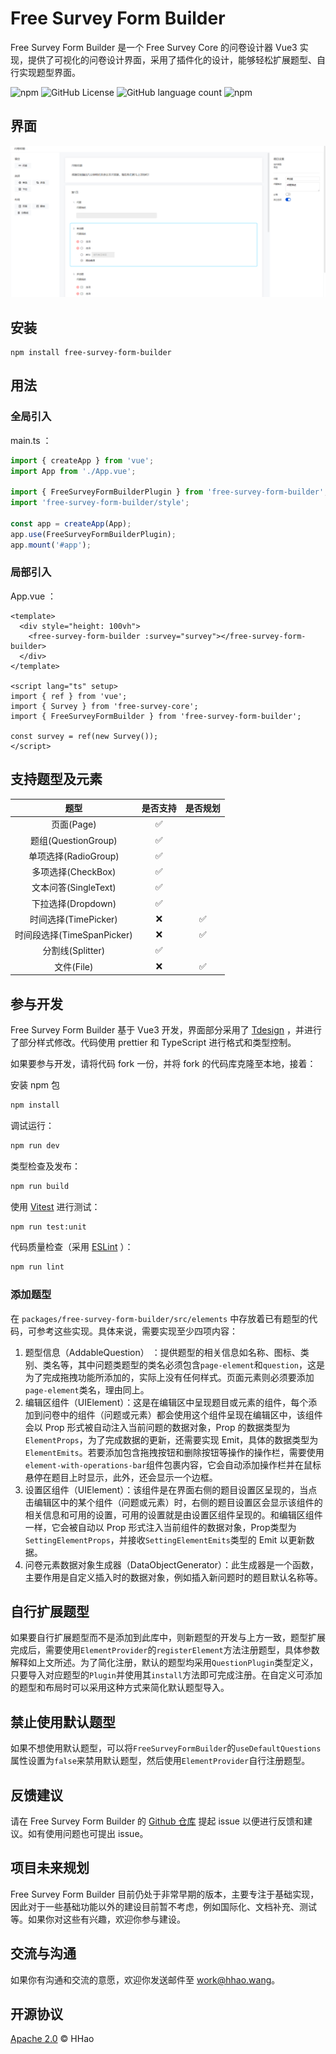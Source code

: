 # Free Survey Form Builder

Free Survey Form Builder 是一个 Free Survey Core 的问卷设计器 Vue3 实现，提供了可视化的问卷设计界面，采用了插件化的设计，能够轻松扩展题型、自行实现题型界面。

![npm](https://img.shields.io/npm/dt/free-survey-form-builder?label=NPM)
![GitHub License](https://img.shields.io/github/license/HHaoWang/free-survey-form-builder) ![GitHub language count](https://img.shields.io/github/languages/top/HHaoWang/free-survey-form-builder)
![npm](https://img.shields.io/npm/v/free-survey-form-builder?label=Version)

## 界面

![界面预览图](readme-files/preview01.png)

## 安装

```shell
npm install free-survey-form-builder
```

## 用法

### 全局引入

main.ts ：

```typescript
import { createApp } from 'vue';
import App from './App.vue';

import { FreeSurveyFormBuilderPlugin } from 'free-survey-form-builder';
import 'free-survey-form-builder/style';

const app = createApp(App);
app.use(FreeSurveyFormBuilderPlugin);
app.mount('#app');
```

### 局部引入

App.vue ：

```vue
<template>
  <div style="height: 100vh">
    <free-survey-form-builder :survey="survey"></free-survey-form-builder>
  </div>
</template>

<script lang="ts" setup>
import { ref } from 'vue';
import { Survey } from 'free-survey-core';
import { FreeSurveyFormBuilder } from 'free-survey-form-builder';

const survey = ref(new Survey());
</script>
```

## 支持题型及元素

|            题型            | 是否支持 | 是否规划 |
| :------------------------: | :------: | :------: |
|         页面(Page)         |    ✅    |          |
|    题组(QuestionGroup)     |    ✅    |          |
|    单项选择(RadioGroup)    |    ✅    |          |
|     多项选择(CheckBox)     |    ✅    |          |
|    文本问答(SingleText)    |    ✅    |          |
|     下拉选择(Dropdown)     |    ✅    |          |
|    时间选择(TimePicker)    |    ❌    |    ✅    |
| 时间段选择(TimeSpanPicker) |    ❌    |    ✅    |
|      分割线(Splitter)      |    ✅    |          |
|         文件(File)         |    ❌    |    ✅    |

## 参与开发

Free Survey Form Builder 基于 Vue3 开发，界面部分采用了 [Tdesign](https://github.com/Tencent/tdesign-vue-next) ，并进行了部分样式修改。代码使用 prettier 和 TypeScript 进行格式和类型控制。

如果要参与开发，请将代码 fork 一份，并将 fork 的代码库克隆至本地，接着：

安装 npm 包

```sh
npm install
```

调试运行：

```sh
npm run dev
```

类型检查及发布：

```sh
npm run build
```

使用 [Vitest](https://vitest.dev/) 进行测试：

```sh
npm run test:unit
```

代码质量检查（采用 [ESLint](https://eslint.org/) ）：

```sh
npm run lint
```

### 添加题型

在 `packages/free-survey-form-builder/src/elements` 中存放着已有题型的代码，可参考这些实现。具体来说，需要实现至少四项内容：

1. 题型信息（AddableQuestion） ：提供题型的相关信息如名称、图标、类别、类名等，其中问题类题型的类名必须包含`page-element`和`question`，这是为了完成拖拽功能所添加的，实际上没有任何样式。页面元素则必须要添加`page-element`类名，理由同上。
2. 编辑区组件（UIElement）：这是在编辑区中呈现题目或元素的组件，每个添加到问卷中的组件（问题或元素）都会使用这个组件呈现在编辑区中，该组件会以 Prop 形式被自动注入当前问题的数据对象，Prop 的数据类型为`ElementProps`，为了完成数据的更新，还需要实现 Emit，具体的数据类型为`ElementEmits`。若要添加包含拖拽按钮和删除按钮等操作的操作栏，需要使用`element-with-operations-bar`组件包裹内容，它会自动添加操作栏并在鼠标悬停在题目上时显示，此外，还会显示一个边框。
3. 设置区组件（UIElement）：该组件是在界面右侧的题目设置区呈现的，当点击编辑区中的某个组件（问题或元素）时，右侧的题目设置区会显示该组件的相关信息和可用的设置，可用的设置就是由设置区组件呈现的。和编辑区组件一样，它会被自动以 Prop 形式注入当前组件的数据对象，Prop类型为`SettingElementProps`，并接收`SettingElementEmits`类型的 Emit 以更新数据。
4. 问卷元素数据对象生成器（DataObjectGenerator）：此生成器是一个函数，主要作用是自定义插入时的数据对象，例如插入新问题时的题目默认名称等。

## 自行扩展题型

如果要自行扩展题型而不是添加到此库中，则新题型的开发与上方一致，题型扩展完成后，需要使用`ElementProvider`的`registerElement`方法注册题型，具体参数解释如上文所述。为了简化注册，默认的题型均采用`QuestionPlugin`类型定义，只要导入对应题型的`Plugin`并使用其`install`方法即可完成注册。在自定义可添加的题型和布局时可以采用这种方式来简化默认题型导入。

## 禁止使用默认题型

如果不想使用默认题型，可以将`FreeSurveyFormBuilder`的`useDefaultQuestions`属性设置为`false`来禁用默认题型，然后使用`ElementProvider`自行注册题型。

## 反馈建议

请在 Free Survey Form Builder 的 [Github 仓库](https://github.com/HHaoWang/free-survey-form-builder) 提起 issue 以便进行反馈和建议。如有使用问题也可提出 issue。

## 项目未来规划

Free Survey Form Builder 目前仍处于非常早期的版本，主要专注于基础实现，因此对于一些基础功能以外的建设目前暂不考虑，例如国际化、文档补充、测试等。如果你对这些有兴趣，欢迎你参与建设。

## 交流与沟通

如果你有沟通和交流的意愿，欢迎你发送邮件至 <work@hhao.wang>。

## 开源协议

[Apache 2.0](LICENSE) &copy; HHao
